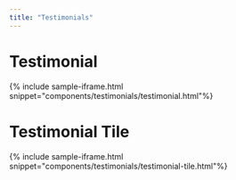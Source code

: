```yaml
---
title: "Testimonials"
---
```


# Testimonial

{% include sample-iframe.html snippet="components/testimonials/testimonial.html"%}

# Testimonial Tile

{% include sample-iframe.html snippet="components/testimonials/testimonial-tile.html"%}